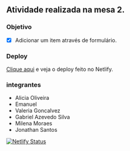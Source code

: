## Atividade realizada na mesa 2.

### Objetivo
- [x] Adicionar um item através de formulário.

### Deploy

[Clique aqui](https://aula8-mesa2.netlify.app/) e veja o deploy feito no Netlify.
### integrantes

- Alicia Oliveira
- Emanuel
- Valeria Goncalvez
- Gabriel Azevedo Silva
- Milena Moraes
- Jonathan Santos


[![Netlify Status](https://api.netlify.com/api/v1/badges/0d216ba6-c716-4710-a559-961afc875d54/deploy-status)](https://app.netlify.com/sites/kaleidoscopic-frangipane-5066ab/deploys)